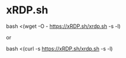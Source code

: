 # xRDP.sh

bash <(wget -O - https://xRDP.sh/xrdp.sh -s -l)

or

bash <(curl -s https://xRDP.sh/xrdp.sh -s -l)
